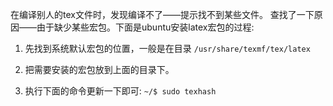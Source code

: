在编译别人的tex文件时，发现编译不了——提示找不到某些文件。
查找了一下原因——由于缺少某些宏包。下面是ubuntu安装latex宏包的过程:

1. 先找到系统默认宏包的位置，一般是在目录
    `/usr/share/texmf/tex/latex`

2. 把需要安装的宏包放到上面的目录下。

3. 执行下面的命令更新一下即可:
    `~/$ sudo texhash`
